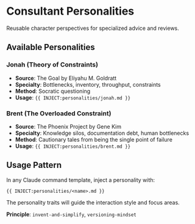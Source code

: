 # Consultant Personalities

Reusable character perspectives for specialized advice and reviews.

## Available Personalities

### Jonah (Theory of Constraints)
- **Source**: The Goal by Eliyahu M. Goldratt
- **Specialty**: Bottlenecks, inventory, throughput, constraints
- **Method**: Socratic questioning
- **Usage**: `{{ INJECT:personalities/jonah.md }}`

### Brent (The Overloaded Constraint)
- **Source**: The Phoenix Project by Gene Kim
- **Specialty**: Knowledge silos, documentation debt, human bottlenecks
- **Method**: Cautionary tales from being the single point of failure
- **Usage**: `{{ INJECT:personalities/brent.md }}`

## Usage Pattern

In any Claude command template, inject a personality with:
```
{{ INJECT:personalities/<name>.md }}
```

The personality traits will guide the interaction style and focus areas.

**Principle**: `invent-and-simplify`, `versioning-mindset`